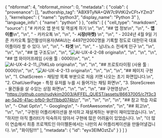 {
  "nbformat": 4,
  "nbformat_minor": 0,
  "metadata": {
    "colab": {
      "provenance": [],
      "authorship_tag": "ABX9TyNA+QW7c9VtKi2vCFt+YZm3"
    },
    "kernelspec": {
      "name": "python3",
      "display_name": "Python 3"
    },
    "language_info": {
      "name": "python"
    }
  },
  "cells": [
    {
      "cell_type": "markdown",
      "source": [
        "# 카카오 앱 분석 및 역설계 하기        \n",
        "\n",
        "## 앱 정보\n",
        "\n",
        "- **앱 이름**\n",
        "\n",
        "  - 카카오톡  \n",
        "\n",
        "- **시장(마켓)**  \n",
        "\n",
        "  - 2024년 4월 9일 기준 카카오톡 월간활성이용자(MAU)는 4497만2002명을 기록할 정도로 대한민국 대표 어플이라 할 수 있다.   \n",
        "\n",
        "- **타겟**  \n",
        "\n",
        "  - 남녀노소 전세계 인구         \n",
        "\n",
        "\n",
        "\n",
        "## 앱 구조도\n",
        "\n",
        "![AI-UX-4-2-08 original](https://github.com/rudykim2003/AIFFEL_QUEST/assets/86637005/1a237b3c-912b-4763-9f13-22fe714549dc)\n",
        "\n",
        "\n",
        "\n",
        "## 앱 와이어프레임 (사용 툴 : 0000)\n",
        "\n",
        "![AI-UX-4-2-11_j7hKLsb original](https://github.com/rudykim2003/AIFFEL_QUEST/assets/86637005/538223ca-bc1c-4a0a-a4f6-17f27fc9a6f4)\n",
        "\n",
        "\n",
        "## 프로토타이핑 (사용 툴 : 0000)\n",
        "\n",
        "![AI-UX-4-2-13 original](https://github.com/rudykim2003/AIFFEL_QUEST/assets/86637005/276a76a9-dadc-47c0-a9d3-169e7c033693)\n",
        "\n",
        "\n",
        "\n",
        "## 페이지 구현\n",
        "1. ChatScreen - 채팅방 목록 부분으로 처음 키면 나오는 초기 화면입니다.\n",
        "2. ChatUserPage - 특정 유저를 누를 시 들어가는 채팅 화면\n",
        "3. StoreScreen - 물건들을 살 수있는 상점 화면\n",
        "\n",
        "\n",
        "\n",
        "## 구현영상\n",
        "https://github.com/rudykim2003/AIFFEL_QUEST/assets/86637005/c7f3c3ae-5a26-41ac-bfb0-9cf11bbd074b\n",
        "\n",
        "\n",
        "\n",
        "\n",
        "## 참고 학습 자료\n",
        "- Chat Gpt\n",
        "- Googling\n",
        "- FontAwesome\n",
        "\n",
        "## 회고\n",
        "\n",
        "\n",
        "구현된 어플리케이션을 분석하고 재설계하는 부분이 재미있었습니다.     \n",
        "하지만 아직 플러터가 익숙하지 않아서 구현에 많은 어려움이 있었습니다.      \n",
        "더 많이 연습해서 최종 프로젝트인 아이펠톤에서는 나만의 AI 어플리케이션을 만들어낼겁니다.     \n",
        "화이팅!!!"
      ],
      "metadata": {
        "id": "eyv3ElMOztZu"
      }
    }
  ]
}